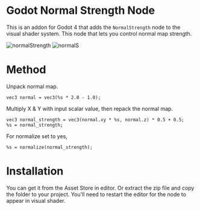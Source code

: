# Godot Normal Strength Node
This is an addon for Godot 4 that adds the `NormalStrength` node to the visual shader system. This node that lets you control normal map strength.

![normalStrength](https://github.com/user-attachments/assets/cc392e3a-45a3-42f9-81d2-183ac36dc26b)
![normalS](https://github.com/user-attachments/assets/ec911a24-eb00-47a6-97da-68753c4ae079)

# Method
Unpack normal map.

    vec3 normal = vec3(%s * 2.0 - 1.0);

Multiply X & Y with input scalar value, then repack the normal map.

    vec3 normal_strength = vec3(normal.xy * %s, normal.z) * 0.5 + 0.5;
    %s = normal_strength;

For normalize set to yes,

    %s = normalize(normal_strength);
    
# Installation
You can get it from the Asset Store in editor.
Or extract the zip file and copy the folder to your project. You'll need to restart the editor for the node to appear in visual shader.
